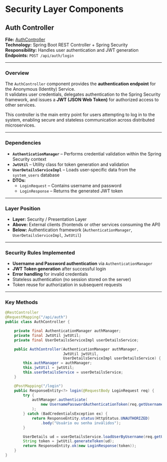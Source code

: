 # Security Layer Components

## Auth Controller

**File:** [AuthController](../../Identity-Service/src/main/java/com/LETI_SIDIS_3DA2/identity_service/controller/AuthController.java)  
**Technology:** Spring Boot REST Controller + Spring Security  
**Responsibility:** Handles user authentication and JWT generation  
**Endpoints:** `POST /api/auth/login`

---

### Overview
The `AuthController` component provides the **authentication endpoint** for the Anonymous (Identity) Service.  
It validates user credentials, delegates authentication to the Spring Security framework, and issues a **JWT (JSON Web Token)** for authorized access to other services.

This controller is the main entry point for users attempting to log in to the system, enabling secure and stateless communication across distributed microservices.

---

### Dependencies
- **`AuthenticationManager`** – Performs credential validation within the Spring Security context
- **`JwtUtil`** – Utility class for token generation and validation
- **`UserDetailsServiceImpl`** – Loads user-specific data from the `system_users` database
- **DTOs:**
    - `LoginRequest` – Contains username and password
    - `LoginResponse` – Returns the generated JWT token

---

### Layer Position
- **Layer:** Security / Presentation Layer
- **Above:** External clients (frontends or other services consuming the API)
- **Below:** Authentication framework (`AuthenticationManager`, `UserDetailsServiceImpl`, `JwtUtil`)

---

### Security Rules Implemented
- **Username and Password authentication** via `AuthenticationManager`
- **JWT Token generation** after successful login
- **Error handling** for invalid credentials
- Stateless authentication (no session stored on the server)
- Token reuse for authorization in subsequent requests

---

### Key Methods

```java
@RestController
@RequestMapping("/api/auth")
public class AuthController {

    private final AuthenticationManager authManager;
    private final JwtUtil jwtUtil;
    private final UserDetailsServiceImpl userDetailsService;

    public AuthController(AuthenticationManager authManager,
                          JwtUtil jwtUtil,
                          UserDetailsServiceImpl userDetailsService) {
        this.authManager = authManager;
        this.jwtUtil = jwtUtil;
        this.userDetailsService = userDetailsService;
    }

    @PostMapping("/login")
    public ResponseEntity<?> login(@RequestBody LoginRequest req) {
        try {
            authManager.authenticate(
                new UsernamePasswordAuthenticationToken(req.getUsername(), req.getPassword())
            );
        } catch (BadCredentialsException ex) {
            return ResponseEntity.status(HttpStatus.UNAUTHORIZED)
                .body("Usuário ou senha inválidos");
        }

        UserDetails ud = userDetailsService.loadUserByUsername(req.getUsername());
        String token = jwtUtil.generateToken(ud);
        return ResponseEntity.ok(new LoginResponse(token));
    }
}
```